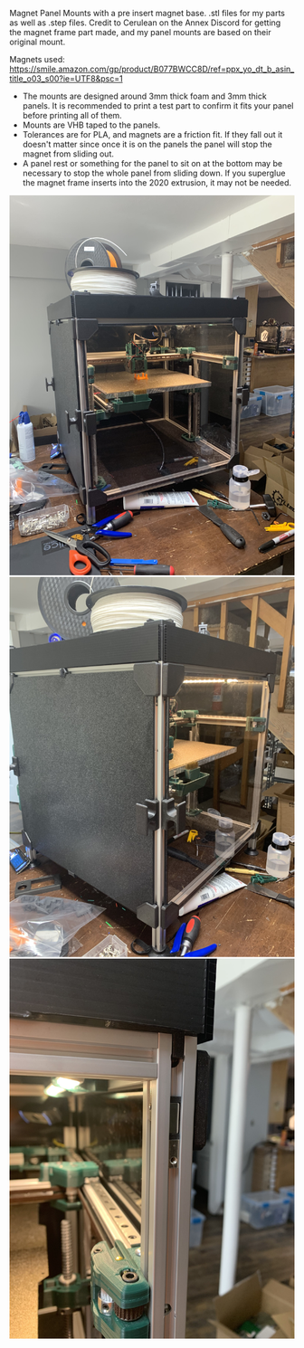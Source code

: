 Magnet Panel Mounts with a pre insert magnet base. .stl files for my parts as well as .step files. 
Credit to Cerulean on the Annex Discord for getting the magnet frame part made, and my panel mounts are based on their original mount. 

Magnets used: https://smile.amazon.com/gp/product/B077BWCC8D/ref=ppx_yo_dt_b_asin_title_o03_s00?ie=UTF8&psc=1

- The mounts are designed around 3mm thick foam and 3mm thick panels. It is recommended to print a test part to confirm it fits your panel before printing all of them. 
- Mounts are VHB taped to the panels. 
- Tolerances are for PLA, and magnets are a friction fit. If they fall out it doesn't matter since once it is on the panels the panel will stop the magnet from sliding out. 
- A panel rest or something for the panel to sit on at the bottom may be necessary to stop the whole panel from sliding down. If you superglue the magnet frame inserts into the 2020 extrusion, it may not be needed. 

![Magnet Mounts 1](https://github.com/p3dstore/Denali/blob/mods/User_Mods/IamPerrine/Magnetic_quick_release_panel_mounts/image1.jpg)
![Magnet Mounts 2](https://github.com/p3dstore/Denali/blob/mods/User_Mods/IamPerrine/Magnetic_quick_release_panel_mounts/image2.jpg)
![Magnet Mounts 2020 close up](https://github.com/p3dstore/Denali/blob/mods/User_Mods/IamPerrine/Magnetic_quick_release_panel_mounts/image3.jpg)
